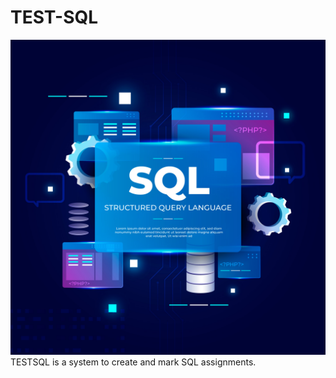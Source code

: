 # TEST-SQL
![](https://github.com/Duma1011/TEST-SQL/blob/main/Login.png?raw=true)
TESTSQL is a system to create and mark SQL assignments. 
